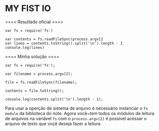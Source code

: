 MY FIST IO
==============================
==== Resultado oficial ====

```
var fs = require('fs')  

var contents = fs.readFileSync(process.argv[2
var lines = contents.toString().split('\n').length - 1  
console.log(lines)

```

==== Minha solução ====

```
var fs = require('fs');

var filename = process.argv[2];

file = fs.readFileSync(filename);

contents = file.toString();

console.log(contents.split('\n').length - 1);

```

Para usar a operção de sistema de arquivo é necessário instanciar o ``fs module`` da biblioteca do note.
Agora você~tem todos os módulos de leitura de arquivos na variável ``fs``
com o ``process.argv[2]`` é possivel acessar o arquivo de texto que voçê deseja fazer a leitura

